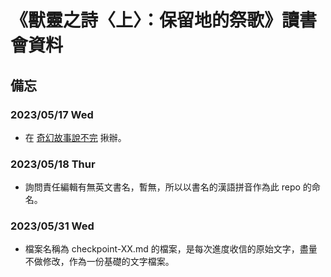 # 《獸靈之詩〈上〉：保留地的祭歌》讀書會資料

## 備忘

### 2023/05/17 Wed

- 在 [奇幻故事說不完](https://www.facebook.com/groups/558245969265282) 揪辦。

### 2023/05/18 Thur

- 詢問責任編輯有無英文書名，暫無，所以以書名的漢語拼音作為此 repo 的命名。

### 2023/05/31 Wed

- 檔案名稱為 checkpoint-XX.md 的檔案，是每次進度收信的原始文字，盡量不做修改，作為一份基礎的文字檔案。
